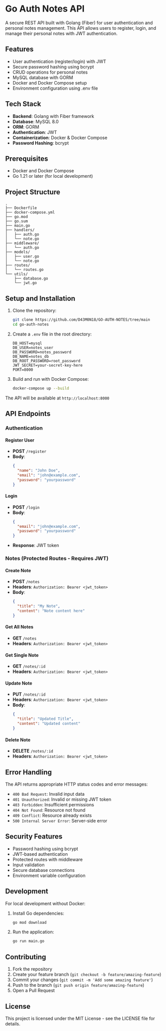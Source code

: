 # Go Auth Notes API

A secure REST API built with Golang (Fiber) for user authentication and personal notes management. This API allows users to register, login, and manage their personal notes with JWT authentication.

## Features

- User authentication (register/login) with JWT
- Secure password hashing using bcrypt
- CRUD operations for personal notes
- MySQL database with GORM
- Docker and Docker Compose setup
- Environment configuration using .env file

## Tech Stack

- **Backend**: Golang with Fiber framework
- **Database**: MySQL 8.0
- **ORM**: GORM
- **Authentication**: JWT
- **Containerization**: Docker & Docker Compose
- **Password Hashing**: bcrypt

## Prerequisites

- Docker and Docker Compose
- Go 1.21 or later (for local development)

## Project Structure

```
.
├── Dockerfile
├── docker-compose.yml
├── go.mod
├── go.sum
├── main.go
├── handlers/
│   ├── auth.go
│   └── note.go
├── middleware/
│   └── auth.go
├── models/
│   ├── user.go
│   └── note.go
├── routes/
│   └── routes.go
└── utils/
    ├── database.go
    └── jwt.go
```

## Setup and Installation

1. Clone the repository:
   ```bash
   git clone https://github.com/D43M0N18/GO-AUTH-NOTES/tree/main
   cd go-auth-notes
   ```

2. Create a `.env` file in the root directory:
   ```
   DB_HOST=mysql
   DB_USER=notes_user
   DB_PASSWORD=notes_password
   DB_NAME=notes_db
   DB_ROOT_PASSWORD=root_password
   JWT_SECRET=your-secret-key-here
   PORT=8000
   ```

3. Build and run with Docker Compose:
   ```bash
   docker-compose up --build
   ```

The API will be available at `http://localhost:8000`

## API Endpoints

### Authentication

#### Register User
- **POST** `/register`
- **Body**:
  ```json
  {
    "name": "John Doe",
    "email": "john@example.com",
    "password": "yourpassword"
  }
  ```

#### Login
- **POST** `/login`
- **Body**:
  ```json
  {
    "email": "john@example.com",
    "password": "yourpassword"
  }
  ```
- **Response**: JWT token

### Notes (Protected Routes - Requires JWT)

#### Create Note
- **POST** `/notes`
- **Headers**: `Authorization: Bearer <jwt_token>`
- **Body**:
  ```json
  {
    "title": "My Note",
    "content": "Note content here"
  }
  ```

#### Get All Notes
- **GET** `/notes`
- **Headers**: `Authorization: Bearer <jwt_token>`

#### Get Single Note
- **GET** `/notes/:id`
- **Headers**: `Authorization: Bearer <jwt_token>`

#### Update Note
- **PUT** `/notes/:id`
- **Headers**: `Authorization: Bearer <jwt_token>`
- **Body**:
  ```json
  {
    "title": "Updated Title",
    "content": "Updated content"
  }
  ```

#### Delete Note
- **DELETE** `/notes/:id`
- **Headers**: `Authorization: Bearer <jwt_token>`

## Error Handling

The API returns appropriate HTTP status codes and error messages:

- `400 Bad Request`: Invalid input data
- `401 Unauthorized`: Invalid or missing JWT token
- `403 Forbidden`: Insufficient permissions
- `404 Not Found`: Resource not found
- `409 Conflict`: Resource already exists
- `500 Internal Server Error`: Server-side error

## Security Features

- Password hashing using bcrypt
- JWT-based authentication
- Protected routes with middleware
- Input validation
- Secure database connections
- Environment variable configuration

## Development

For local development without Docker:

1. Install Go dependencies:
   ```bash
   go mod download
   ```

2. Run the application:
   ```bash
   go run main.go
   ```

## Contributing

1. Fork the repository
2. Create your feature branch (`git checkout -b feature/amazing-feature`)
3. Commit your changes (`git commit -m 'Add some amazing feature'`)
4. Push to the branch (`git push origin feature/amazing-feature`)
5. Open a Pull Request

## License

This project is licensed under the MIT License - see the LICENSE file for details. 
